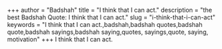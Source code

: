 +++
author = "Badshah"
title = "I think that I can act."
description = "the best Badshah Quote: I think that I can act."
slug = "i-think-that-i-can-act"
keywords = "I think that I can act.,badshah,badshah quotes,badshah quote,badshah sayings,badshah saying,quotes, sayings,quote, saying, motivation"
+++
I think that I can act.
